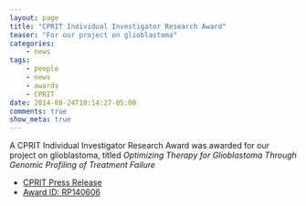 ```yaml
---
layout: page
title: "CPRIT Individual Investigator Research Award"
teaser: "For our project on glioblastoma"
categories:
    - news
tags:
    - people
    - news
    - awards
    - CPRIT
date: 2014-08-24T10:14:27-05:00
comments: true
show_meta: true
---
```

 
A CPRIT Individual Investigator Research Award was awarded for our project on glioblastoma, titled *Optimizing Therapy for Glioblastoma Through Genomic Profiling of Treatment Failure*

*   [CPRIT Press Release](http://www.cprit.state.tx.us/news/cprit-supporting-promising-advances-from-prevention-to-discovery-and-delivery/)
*   [Award ID: RP140606](http://www.cprit.state.tx.us/files/funded-grants/RP140606.pdf)
